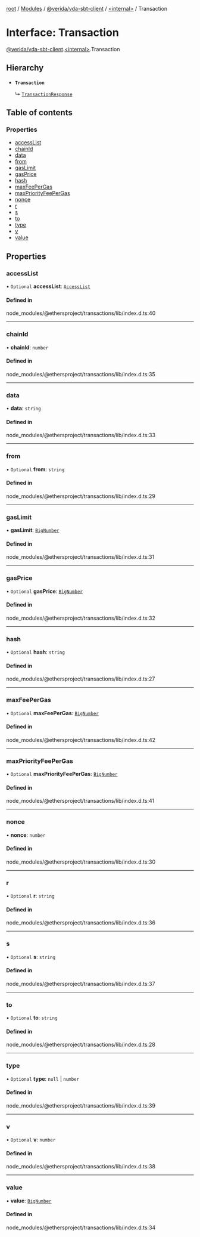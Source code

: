 [root](../README.md) / [Modules](../modules.md) / [@verida/vda-sbt-client](../modules/verida_vda_sbt_client.md) / [<internal\>](../modules/verida_vda_sbt_client._internal_.md) / Transaction

# Interface: Transaction

[@verida/vda-sbt-client](../modules/verida_vda_sbt_client.md).[<internal\>](../modules/verida_vda_sbt_client._internal_.md).Transaction

## Hierarchy

- **`Transaction`**

  ↳ [`TransactionResponse`](verida_vda_sbt_client._internal_.TransactionResponse.md)

## Table of contents

### Properties

- [accessList](verida_vda_sbt_client._internal_.Transaction.md#accesslist)
- [chainId](verida_vda_sbt_client._internal_.Transaction.md#chainid)
- [data](verida_vda_sbt_client._internal_.Transaction.md#data)
- [from](verida_vda_sbt_client._internal_.Transaction.md#from)
- [gasLimit](verida_vda_sbt_client._internal_.Transaction.md#gaslimit)
- [gasPrice](verida_vda_sbt_client._internal_.Transaction.md#gasprice)
- [hash](verida_vda_sbt_client._internal_.Transaction.md#hash)
- [maxFeePerGas](verida_vda_sbt_client._internal_.Transaction.md#maxfeepergas)
- [maxPriorityFeePerGas](verida_vda_sbt_client._internal_.Transaction.md#maxpriorityfeepergas)
- [nonce](verida_vda_sbt_client._internal_.Transaction.md#nonce)
- [r](verida_vda_sbt_client._internal_.Transaction.md#r)
- [s](verida_vda_sbt_client._internal_.Transaction.md#s)
- [to](verida_vda_sbt_client._internal_.Transaction.md#to)
- [type](verida_vda_sbt_client._internal_.Transaction.md#type)
- [v](verida_vda_sbt_client._internal_.Transaction.md#v)
- [value](verida_vda_sbt_client._internal_.Transaction.md#value)

## Properties

### accessList

• `Optional` **accessList**: [`AccessList`](../modules/verida_vda_sbt_client._internal_.md#accesslist)

#### Defined in

node_modules/@ethersproject/transactions/lib/index.d.ts:40

___

### chainId

• **chainId**: `number`

#### Defined in

node_modules/@ethersproject/transactions/lib/index.d.ts:35

___

### data

• **data**: `string`

#### Defined in

node_modules/@ethersproject/transactions/lib/index.d.ts:33

___

### from

• `Optional` **from**: `string`

#### Defined in

node_modules/@ethersproject/transactions/lib/index.d.ts:29

___

### gasLimit

• **gasLimit**: [`BigNumber`](../classes/verida_vda_sbt_client._internal_.BigNumber.md)

#### Defined in

node_modules/@ethersproject/transactions/lib/index.d.ts:31

___

### gasPrice

• `Optional` **gasPrice**: [`BigNumber`](../classes/verida_vda_sbt_client._internal_.BigNumber.md)

#### Defined in

node_modules/@ethersproject/transactions/lib/index.d.ts:32

___

### hash

• `Optional` **hash**: `string`

#### Defined in

node_modules/@ethersproject/transactions/lib/index.d.ts:27

___

### maxFeePerGas

• `Optional` **maxFeePerGas**: [`BigNumber`](../classes/verida_vda_sbt_client._internal_.BigNumber.md)

#### Defined in

node_modules/@ethersproject/transactions/lib/index.d.ts:42

___

### maxPriorityFeePerGas

• `Optional` **maxPriorityFeePerGas**: [`BigNumber`](../classes/verida_vda_sbt_client._internal_.BigNumber.md)

#### Defined in

node_modules/@ethersproject/transactions/lib/index.d.ts:41

___

### nonce

• **nonce**: `number`

#### Defined in

node_modules/@ethersproject/transactions/lib/index.d.ts:30

___

### r

• `Optional` **r**: `string`

#### Defined in

node_modules/@ethersproject/transactions/lib/index.d.ts:36

___

### s

• `Optional` **s**: `string`

#### Defined in

node_modules/@ethersproject/transactions/lib/index.d.ts:37

___

### to

• `Optional` **to**: `string`

#### Defined in

node_modules/@ethersproject/transactions/lib/index.d.ts:28

___

### type

• `Optional` **type**: ``null`` \| `number`

#### Defined in

node_modules/@ethersproject/transactions/lib/index.d.ts:39

___

### v

• `Optional` **v**: `number`

#### Defined in

node_modules/@ethersproject/transactions/lib/index.d.ts:38

___

### value

• **value**: [`BigNumber`](../classes/verida_vda_sbt_client._internal_.BigNumber.md)

#### Defined in

node_modules/@ethersproject/transactions/lib/index.d.ts:34
